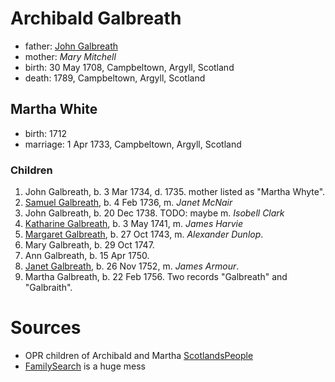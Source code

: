 # Archibald Galbreath

- father: [John Galbreath](galbreath-john-1680.md)
- mother: *Mary Mitchell*
- birth: 30 May 1708, Campbeltown, Argyll, Scotland
- death: 1789, Campbeltown, Argyll, Scotland

## Martha White

- birth: 1712
- marriage: 1 Apr 1733, Campbeltown, Argyll, Scotland

### Children

1. John Galbreath, b. 3 Mar 1734, d. 1735. mother listed as "Martha Whyte".
2. [Samuel Galbreath](galbreath-samuel-1736.md), b. 4 Feb 1736, m. *Janet McNair*
3. John Galbreath, b. 20 Dec 1738. TODO: maybe m. *Isobell Clark*
4. [Katharine Galbreath](galbreath-katharine-1741.md), b. 3 May 1741, m. *James Harvie*
5. [Margaret Galbreath](galbreath-margaret-1743.md), b. 27 Oct 1743, m. *Alexander Dunlop*.
6. Mary Galbreath, b. 29 Oct 1747.
7. Ann Galbreath, b. 15 Apr 1750.
8. [Janet Galbreath](galbreath-janet-1752.md), b. 26 Nov 1752, m. *James Armour*.
9. Martha Galbreath, b. 22 Feb 1756. Two records "Galbreath" and "Galbraith".

# Sources

- OPR children of Archibald and Martha [ScotlandsPeople](https://www.scotlandspeople.gov.uk/record-results?search_type=people&event=%28B%20OR%20C%20OR%20S%29&record_type%5B0%5D=opr_births&church_type=Old%20Parish%20Registers&dl_cat=church&dl_rec=church-births-baptisms&surname=galbreath&surname_so=syn&forename_so=starts&from_year=1734&to_year=1756&parent_names=galbreath&parent_names_so=fuzzy&parent_name_two=white&parent_name_two_so=fuzzy&county=ARGYLL&record=Church%20of%20Scotland%20%28old%20parish%20registers%29%20Roman%20Catholic%20Church%20Other%20churches&rd_real_name%5B0%5D=CAMPBELTOWN%20%28LANDWARD%29%20OR%20CAMPBELTOWN%20%28BURGH%29%20OR%20CAMPBELTOWN&rd_display_name%5B0%5D=CAMPBELTOWN%20%28LANDWARD%29%7CCAMPBELTOWN%20%28BURGH%29%7CCAMPBELTOWN_CAMPBELTOWN&rd_label%5B0%5D=CAMPBELTOWN&rd_name%5B0%5D=CAMPBELTOWN%20%2ALANDWARD%2A%20OR%20CAMPBELTOWN%20%2ABURGH%2A%20OR%20CAMPBELTOWN&sort=asc&order=Date&field=year)
- [FamilySearch](https://www.familysearch.org/tree/person/details/LZZ8-6K7) is a huge mess
